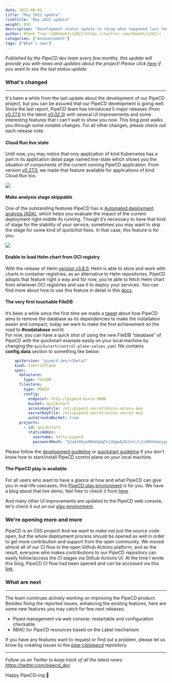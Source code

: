 ```yaml
---
date: 2022-06-01
title: "May 2022 update"
linkTitle: "May 2022 update"
weight: 993
description: "Development status update to recap what happened last few months"
author: Khanh Tran ([@khanhtc1202](https://twitter.com/khanhtc1202))
categories: ["Announcement"]
tags: ["What's new"]
---
```


_Published by the PipeCD dev team every few months, this update will provide you with news and updates about the project! Please click [here](/blog/2022/02/10/february-2022-update/) if you want to see the last status update._

### What's changed
---

It's been a while from the last update about the development of our PipeCD project, but you can be assured that our PipeCD development is going well. Since the last report, PipeCD team has introduced 5 major releases (from [v0.27.0](https://github.com/pipe-cd/pipecd/releases/tag/v0.27.0) to the latest [v0.32.3](https://github.com/pipe-cd/pipecd/releases/tag/v0.32.3)) with several UI improvements and some interesting features that I can't wait to show you now. This blog post walks you through some notable changes. For all other changes, please check out each release note.

#### Cloud Run live state

Until now, you may notice that only application of kind Kubernetes has a part in its application detail page named live-state which shows you the situation of components of the current running PipeCD application. From version [v0.27.0](https://github.com/pipe-cd/pipecd/releases/tag/v0.27.0), we made that feature available for applications of kind Cloud Run too.

![](/images/cloudrun-live-state.png)

#### Make analysis stage skippable

One of the outstanding features PipeCD has is [Automated deployment analysis (ADA)](/docs/user-guide/automated-deployment-analysis/), which helps you evaluate the impact of the current deployment right middle its running. Though it’s necessary to have that kind of stage for the stability of your service, sometimes you may want to skip the stage for some kind of quick/hot fixes. In that case, this feature is for you.

![](/images/analysis-skippable.png)

#### Enable to load Helm chart from OCI registry

With the release of Helm [version v3.8.0](https://helm.sh/blog/storing-charts-in-oci/), Helm is able to store and work with charts in container registries, as an alternative to Helm repositories. PipeCD adopts that feature right a way and for now, you're able to fetch Helm chart from wherever OCI registries and use it to deploy your services. You can find more about how to use this feature in detail in this [docs](/docs/operator-manual/piped/adding-helm-chart-repository-or-registry/#adding-helm-chart-registry).

#### The very first touchable FileDB

It’s been a while since the first time we made a [tweet](https://twitter.com/nghialv2607/status/1480712569535209472) about how PipeCD aims to remove the database as its dependencies to make the installation easier and compact, today we want to make the first achievement on the road to __#nodatabase__ world.\
For now, you can have a quick shot of using the new FileDB “database” of PipeCD with the quickstart example easily on your local machine by changing the `quickstart/control-plane-values.yaml` file contains __config.data__ section to something like below:

```yaml
    apiVersion: "pipecd.dev/v1beta1"
    kind: ControlPlane
    spec:
      datastore:
        type: FILEDB
      filestore:
        type: MINIO
        config:
          endpoint: http://pipecd-minio:9000
          bucket: quickstart
          accessKeyFile: /etc/pipecd-secret/minio-access-key
          secretKeyFile: /etc/pipecd-secret/minio-secret-key
          autoCreateBucket: true
      projects:
        - id: quickstart
          staticAdmin:
            username: hello-pipecd
            passwordHash: "$2a$10$ye96mUqUqTnjUqgwQJbJzel/LJibRhUnmzyypACkvrTSnQpVFZ7qK" # bcrypt value of "hello-pipecd"
```

Please follow the [development guideline](/docs/contribution-guidelines/development/#how-to-run-control-plane-locally) or [quickstart guideline](/docs/quickstart/) if you don't know how to start/install PipeCD control plane on your local machine.

#### The PipeCD play is available

For all users who want to have a glance at how and what PipeCD can give you in real-life usecases, this [PipeCD play environment](https://play.pipecd.dev) is for you. We have a blog about that live demo, feel free to check it from [here](/blog/2022/04/12/the-pipecd-play-environment-is-here/).

And many other UI improvements are updated to the PipeCD web console, let's check it out on our [play environment](https://play.pipecd.dev).

### We're opening more and more

PipeCD is an OSS project! And we want to make not just the source code open, but the whole deployment process should be opened as well in order to get more contribution and support from the open community. We moved almost all of our CI flow to the open Github Actions platform, and as the result, everyone who makes contributions to our PipeCD repository can easily follow/access the CI stages via Github Actions UI. At the time I wrote this blog, PipeCD CI flow had been opened and can be accessed via this [link](https://github.com/pipe-cd/pipecd/actions).

### What are next
---

The team continues actively working on improving the PipeCD product. Besides fixing the reported issues, enhancing the existing features, here are some new features you may catch for few next releases:

- Piped management via web console: restartable and configuration checkable.
- RBAC for PipeCD resources based on the Label mechanism

If you have any features want to request or find out a problem, please let us know by creating issues to the [pipe-cd/pipecd](https://github.com/pipe-cd/pipecd/issues) repository.

---
*Follow us on Twitter to keep track of all the latest news: https://twitter.com/pipecd_dev*

Happy PipeCD-ing 👋
